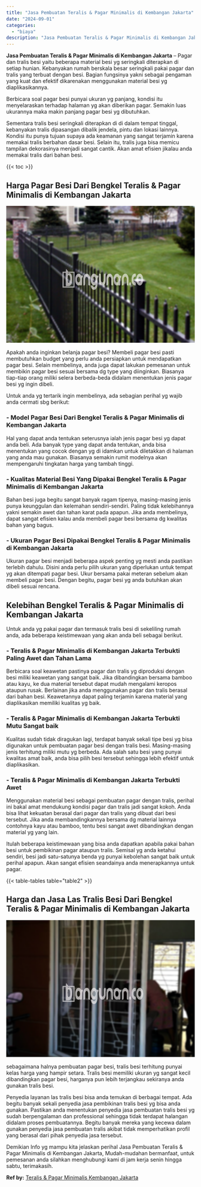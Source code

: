 ```yaml
---
title: "Jasa Pembuatan Teralis & Pagar Minimalis di Kembangan Jakarta"
date: "2024-09-01"
categories: 
  - "biaya"
description: "Jasa Pembuatan Teralis & Pagar Minimalis di Kembangan Jakarta. Demikian Info yg mampu kita jelaskan perihal Jasa Pembuatan Teralis & Pagar Minimalis di Kemba..."
---
```


**Jasa Pembuatan Teralis & Pagar Minimalis di Kembangan Jakarta** – Pagar dan tralis besi yaitu beberapa material besi yg seringkali diterapkan di setiap hunian. Kebanyakan rumah berskala besar seringkali pakai pagar dan tralis yang terbuat dengan besi. Bagian fungsinya yakni sebagai pengaman yang kuat dan efektif dikarenakan menggunakan material besi yg diaplikasikannya.

Berbicara soal pagar besi punyai ukuran yg panjang, kondisi itu menyelaraskan terhadap halaman yg akan diberikan pagar. Semakin luas ukurannya maka makin panjang pagar besi yg dibutuhkan.

Sementara tralis besi seringkali diterapkan di di dalam tempat tinggal, kebanyakan tralis dipasangan dibalik jendela, pintu dan lokasi lainnya. Kondisi itu punya tujuan supaya ada keamanan yang sangat terjamin karena memakai tralis berbahan dasar besi. Selain itu, tralis juga bisa memicu tampilan dekorasinya menjadi sangat cantik. Akan amat efisien jikalau anda memakai tralis dari bahan besi.

{{< toc >}}

## Harga Pagar Besi Dari Bengkel Teralis & Pagar Minimalis di Kembangan Jakarta

![Jasa Pembuatan Teralis & Pagar Minimalis di Kembangan Jakarta](/images/pagar-minimalis-murah-12.png)

Apakah anda inginkan belanja pagar besi? Membeli pagar besi pasti membutuhkan budget yang perlu anda persiapkan untuk mendapatkan pagar besi. Selain membelinya, anda juga dapat lakukan pemesanan untuk membikin pagar besi sesuai bersama dg type yang diinginkan. Biasanya tiap-tiap orang miliki selera berbeda-beda didalam menentukan jenis pagar besi yg ingin dibeli.

Untuk anda yg tertarik ingin membelinya, ada sebagian perihal yg wajib anda cermati sbg berikut:
### \- Model Pagar Besi Dari Bengkel Teralis & Pagar Minimalis di Kembangan Jakarta

Hal yang dapat anda tentukan seterusnya ialah jenis pagar besi yg dapat anda beli. Ada banyak type yang dapat anda tentukan, anda bisa menentukan yang cocok dengan yg di idamkan untuk diletakkan di halaman yang anda mau gunakan. Biasanya semakin rumit modelnya akan mempengaruhi tingkatan harga yang tambah tinggi.

### \- Kualitas Material Besi Yang Dipakai Bengkel Teralis & Pagar Minimalis di Kembangan Jakarta

Bahan besi juga begitu sangat banyak ragam tipenya, masing-masing jenis punya keunggulan dan kelemahan sendiri-sendiri. Paling tidak kelebihannya yakni semakin awet dan tahan karat pada apapun. Jika anda membelinya, dapat sangat efisien kalau anda membeli pagar besi bersama dg kwalitas bahan yang bagus.

### \- Ukuran Pagar Besi Dipakai Bengkel Teralis & Pagar Minimalis di Kembangan Jakarta

Ukuran pagar besi menjadi beberapa aspek penting yg mesti anda pastikan terlebih dahulu. Disini anda perlu pilih ukuran yang diperlukan untuk tempat yg akan ditempati pagar besi. Ukur bersama pakai meteran sebelum akan membeli pagar besi. Dengan begitu, pagar besi yg anda butuhkan akan dibeli sesuai rencana.

## Kelebihan Bengkel Teralis & Pagar Minimalis di Kembangan Jakarta

Untuk anda yg pakai pagar dan termasuk tralis besi di sekeliling rumah anda, ada beberapa keistimewaan yang akan anda beli sebagai berikut.

### \- Teralis & Pagar Minimalis di Kembangan Jakarta Terbukti Paling Awet dan Tahan Lama

Berbicara soal keawetan pastinya pagar dan tralis yg diproduksi dengan besi miliki keawetan yang sangat baik. Jika dibandingkan bersama bamboo atau kayu, ke dua material tersebut dapat mudah mengalami keropos ataupun rusak. Berlainan jika anda menggunakan pagar dan tralis berasal dari bahan besi. Keawetannya dapat paling terjamin karena material yang diaplikasikan memiliki kualitas yg baik.

### \- Teralis & Pagar Minimalis di Kembangan Jakarta Terbukti Mutu Sangat baik

Kualitas sudah tidak diragukan lagi, terdapat banyak sekali tipe besi yg bisa digunakan untuk pembuatan pagar besi dengan tralis besi. Masing-masing jenis terhitung miliki mutu yg berbeda. Ada salah satu besi yang punyai kwalitas amat baik, anda bisa pilih besi tersebut sehingga lebih efektif untuk diaplikasikan.

### \- Teralis & Pagar Minimalis di Kembangan Jakarta Terbukti Awet

Menggunakan material besi sebagai pembuatan pagar dengan tralis, perihal ini bakal amat mendukung kondisi pagar dan tralis jadi sangat kokoh. Anda bisa lihat kekuatan berasal dari pagar dan tralis yang dibuat dari besi tersebut. Jika anda membandingkannya bersama dg material lainnya contohnya kayu atau bamboo, tentu besi sangat awet dibandingkan dengan material yg yang lain.

Itulah beberapa keistimewaan yang bisa anda dapatkan apabila pakai bahan besi untuk pembikinan pagar ataupun tralis. Semisal yg anda ketahui sendiri, besi jadi satu-satunya benda yg punyai kebolehan sangat baik untuk perihal apapun. Akan sangat efisien seandainya anda menerapkannya untuk pagar.

{{< table-tables table="table2" >}}

## Harga dan Jasa Las Tralis Besi Dari Bengkel Teralis & Pagar Minimalis di Kembangan Jakarta

![Jasa Pembuatan Teralis & Pagar Minimalis di Kembangan Jakarta](/images/teralis-minimalis-murah-33.png)

sebagaimana halnya pembuatan pagar besi, tralis besi terhitung punyai kelas harga yang hampir setara. Tralis besi memiliki ukuran yg sangat kecil dibandingkan pagar besi, harganya pun lebih terjangkau sekiranya anda gunakan tralis besi.

Penyedia layanan las tralis besi bisa anda temukan di berbagai tempat. Ada begitu banyak sekali penyedia jasa pembikinan tralis besi yg bisa anda gunakan. Pastikan anda menentukan penyedia jasa pembuatan tralis besi yg sudah berpengalaman dan professional sehingga tidak terdapat halangan didalam proses pembuatannya. Begitu banyak mereka yang kecewa dalam gunakan penyedia jasa pembuatan tralis akibat tidak memperhatikan profil yang berasal dari pihak penyedia jasa tersebut.

Demikian Info yg mampu kita jelaskan perihal Jasa Pembuatan Teralis & Pagar Minimalis di Kembangan Jakarta, Mudah-mudahan bermanfaat, untuk pemesanan anda silahkan menghubungi kami di jam kerja senin hingga sabtu, terimakasih.

**Ref by:** [Teralis & Pagar Minimalis Kembangan Jakarta](https://id.wikipedia.org/wiki/Teralis)
